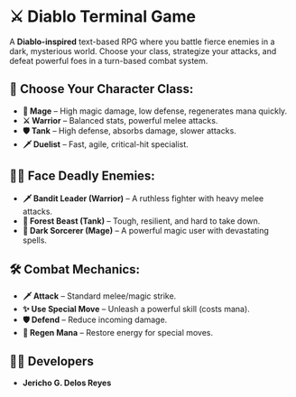 # ⚔️ Diablo Terminal Game

A **Diablo-inspired** text-based RPG where you battle fierce enemies in a dark, mysterious world. Choose your class, strategize your attacks, and defeat powerful foes in a turn-based combat system.

## 🏹 Choose Your Character Class:
- **🧙 Mage** – High magic damage, low defense, regenerates mana quickly.
- **⚔️ Warrior** – Balanced stats, powerful melee attacks.
- **🛡️ Tank** – High defense, absorbs damage, slower attacks.
- **🗡️ Duelist** – Fast, agile, critical-hit specialist.

## 🏴‍☠️ Face Deadly Enemies:
- **🗡️ Bandit Leader (Warrior)** – A ruthless fighter with heavy melee attacks.
- **🐺 Forest Beast (Tank)** – Tough, resilient, and hard to take down.
- **🔮 Dark Sorcerer (Mage)** – A powerful magic user with devastating spells.

## 🛠️ Combat Mechanics:
- **🗡️ Attack** – Standard melee/magic strike.
- **✨ Use Special Move** – Unleash a powerful skill (costs mana).
- **🛡️ Defend** – Reduce incoming damage.
- **🔄 Regen Mana** – Restore energy for special moves.

## 👨‍💻 Developers

- **Jericho G. Delos Reyes**
